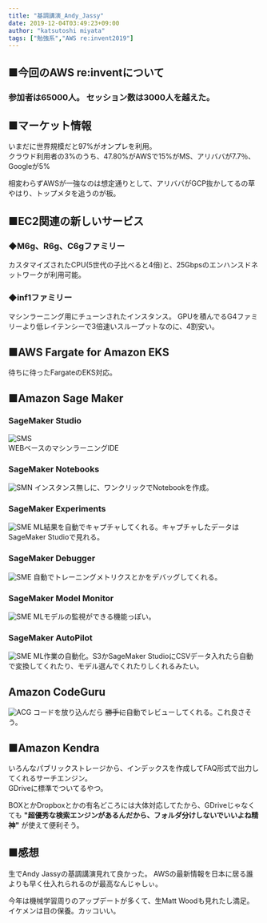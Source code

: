 ```yaml
---
title: "基調講演_Andy_Jassy"
date: 2019-12-04T03:49:23+09:00
author: "katsutoshi miyata"
tags: ["勉強系","AWS re:invent2019"]
---
```


## ■今回のAWS re:inventについて
### **参加者は65000人。** セッション数は3000人を越えた。

## ■マーケット情報

いまだに世界規模だと97%がオンプレを利用。  
クラウド利用者の3%のうち、47.80%がAWSで15%がMS、アリババが7.7％、Googleが5%

相変わらずAWSが一強なのは想定通りとして、アリババがGCP抜かしてるの草  
やはり、トップメタを追うのが板。

## ■EC2関連の新しいサービス
### ◆M6g、R6g、C6gファミリー
カスタマイズされたCPU(5世代の子比べると4倍)と、25Gbpsのエンハンスドネットワークが利用可能。

### ◆inf1ファミリー
マシンラーニング用にチューンされたインスタンス。
GPUを積んでるG4ファミリーより低レイテンシーで3倍速いスループットなのに、4割安い。

## ■AWS Fargate for Amazon EKS
待ちに待ったFargateのEKS対応。

## ■Amazon Sage Maker
### SageMaker Studio
![SMS](../../img/IMG_4597.JPG)  
WEBベースのマシンラーニングIDE

### SageMaker Notebooks
![SMN](../../img/IMG_4599.JPG)
インスタンス無しに、ワンクリックでNotebookを作成。

### SageMaker Experiments
![SME](../../img/IMG_4600.JPG)
ML結果を自動でキャプチャしてくれる。キャプチャしたデータはSageMaker Studioで見れる。

### SageMaker Debugger
![SME](../../img/IMG_4604.JPG)
自動でトレーニングメトリクスとかをデバッグしてくれる。

### SageMaker Model Monitor
![SME](../../img/IMG_4606.JPG)
MLモデルの監視ができる機能っぽい。

### SageMaker AutoPilot
![SME](../../img/IMG_4608.JPG)
ML作業の自動化。S3かSageMaker StudioにCSVデータ入れたら自動で変換してくれたり、モデル選んでくれたりしくれるみたい。

## Amazon CodeGuru
![ACG](../../img/IMG_4614.JPG)
コードを放り込んだら ~~勝手に~~自動でレビューしてくれる。これ良さそう。

## ■Amazon Kendra
いろんなパブリックストレージから、インデックスを作成してFAQ形式で出力してくれるサーチエンジン。  
GDriveに標準でついてるやつ。  

BOXとかDropboxとかの有名どころには大体対応してたから、GDriveじゃなくても **"超優秀な検索エンジンがあるんだから、フォルダ分けしないでいいよね精神"** が使えて便利そう。

## ■感想
生でAndy Jassyの基調講演見れて良かった。
AWSの最新情報を日本に居る誰よりも早く仕入れられるのが最高なんじゃしぃ。

今年は機械学習周りのアップデートが多くて、生Matt Woodも見れたし満足。  
イケメンは目の保養。カッコいい。